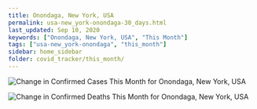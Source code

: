 ```yaml
---
title: Onondaga, New York, USA
permalink: usa-new_york-onondaga-30_days.html
last_updated: Sep 10, 2020
keywords: ["Onondaga, New York, USA", "This Month"]
tags: ["usa-new_york-onondaga", "this_month"]
sidebar: home_sidebar
folder: covid_tracker/this_month/
---
```


![Change in Confirmed Cases This Month for Onondaga, New York, USA](images/graphs/usa-new_york-onondaga-delta_confirmed-30_days_graph.png)

![Change in Confirmed Deaths This Month for Onondaga, New York, USA](images/graphs/usa-new_york-onondaga-delta_deaths-30_days_graph.png)
